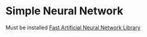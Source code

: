 # Simple Neural Network

Must be installed [Fast Artificial Neural Network Library](https://github.com/libfann/fann)
